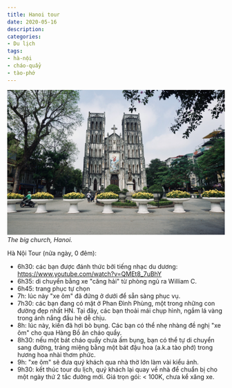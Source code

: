 ```yaml
---
title: Hanoi tour
date: 2020-05-16
description:
categories:
- Du lịch
tags:
- hà-nội
- cháo-quẩy
- tào-phớ
---
```

![The big church](./the-big-church-hanoi.jpg)
*The big church, Hanoi.*

Hà Nội Tour (nửa ngày, 0 đêm):

- 6h30: các bạn được đánh thức bởi tiếng nhạc du dương: https://www.youtube.com/watch?v=QMEt8_7uBhY
- 6h35: di chuyển bằng xe "căng hải" từ phòng ngủ ra William C.
- 6h45: trang phục tự chọn
- 7h: lúc này "xe ôm" đã đứng ở dưới để sẵn sàng phục vụ.
- 7h30: các bạn đang có mặt ở Phan Đình Phùng, một trong những con đường đẹp nhất HN. Tại đây, các bạn thoải mái chụp hình, ngắm lá vàng trong ánh nắng đầu hè dễ chịu.
- 8h: lúc này, kiến đã hơi bò bụng. Các bạn có thể nhẹ nhàng đề nghị "xe ôm" cho qua Hàng Bồ ăn cháo quẩy.
- 8h30: nếu một bát cháo quẩy chưa ấm bụng, bạn có thể tự di chuyển sang đường, tráng miệng bằng một bát đậu hoa (a.k.a tào phớ) trong hương hoa nhài thơm phức.
- 9h: "xe ôm" sẽ đưa quý khách qua nhà thờ lớn làm vài kiểu ảnh.
- 9h30: kết thúc tour du lịch, quý khách lại quay về nhà để chuẩn bị cho một ngày thứ 2 tắc đường mới.
  Giá trọn gói: < 100K, chưa kể xăng xe.
